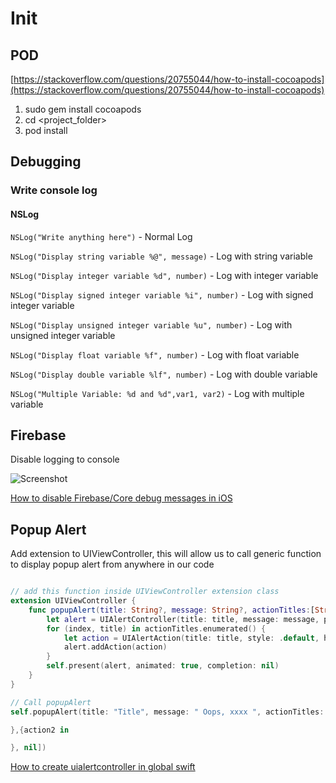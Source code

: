 # Init

## POD

[https://stackoverflow.com/questions/20755044/how-to-install-cocoapods](https://stackoverflow.com/questions/20755044/how-to-install-cocoapods)

1. sudo gem install cocoapods
2. cd <project_folder>
3. pod install

## Debugging

### Write console log

#### NSLog

`NSLog("Write anything here")` - Normal Log

`NSLog("Display string variable %@", message)` - Log with string variable

`NSLog("Display integer variable %d", number)` - Log with integer variable

`NSLog("Display signed integer variable %i", number)` - Log with signed integer variable

`NSLog("Display unsigned integer variable %u", number)` - Log with unsigned integer variable

`NSLog("Display float variable %f", number)` - Log with float variable

`NSLog("Display double variable %lf", number)` - Log with double variable

`NSLog("Multiple Variable: %d and %d",var1, var2)` - Log with multiple variable

## Firebase

Disable logging to console

![Screenshot](https://image.ibb.co/j2vZTp/Screenshot_2018_10_11_at_3_14_41_PM.png)

[How to disable Firebase/Core debug messages in iOS](https://stackoverflow.com/questions/40169286/how-to-disable-firebase-core-debug-messages-in-ios)

## Popup Alert

Add extension to UIViewController, this will allow us to call generic function to display popup alert from anywhere in our code

```swift

// add this function inside UIViewController extension class
extension UIViewController {
    func popupAlert(title: String?, message: String?, actionTitles:[String?], actions:[((UIAlertAction) -> Void)?]) {
        let alert = UIAlertController(title: title, message: message, preferredStyle: .alert)
        for (index, title) in actionTitles.enumerated() {
            let action = UIAlertAction(title: title, style: .default, handler: actions[index])
            alert.addAction(action)
        }
        self.present(alert, animated: true, completion: nil)
    }
}

// Call popupAlert
self.popupAlert(title: "Title", message: " Oops, xxxx ", actionTitles: ["Option1","Option2","Option3"], actions:[{action1 in

},{action2 in

}, nil])

```

[How to create uialertcontroller in global swift](https://stackoverflow.com/questions/38144019/how-to-create-uialertcontroller-in-global-swift)